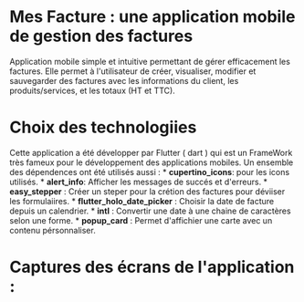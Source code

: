 # Mes Facture : une application mobile de gestion des factures
  Application mobile simple et intuitive permettant de gérer efficacement les factures. Elle permet à l'utilisateur de créer, visualiser, modifier et sauvegarder des     factures avec les informations du client, les produits/services, et les totaux (HT et TTC).
  
# Choix des technologiies
  Cette application a été développer par Flutter ( dart ) qui est un FrameWork très fameux pour le développement des applications mobiles.
  Un ensemble des dépendences ont été utilisés aussi :
    * **cupertino_icons**: pour les icons utilisés.
    * **alert_info**: Afficher les messages de succés et d'erreurs.
    * **easy_stepper** : Créer un steper pour la crétion des factures pour déviiser les formulaiires.
    * **flutter_holo_date_picker** : Choisir la date de facture depuis un calendrier.
    * **intl** : Convertir une date à une chaine de caractères selon une forme.
    * **popup_card** : Permet d'affichier une carte avec un contenu pérsonnaliser.

# Captures des écrans de l'application :
  

